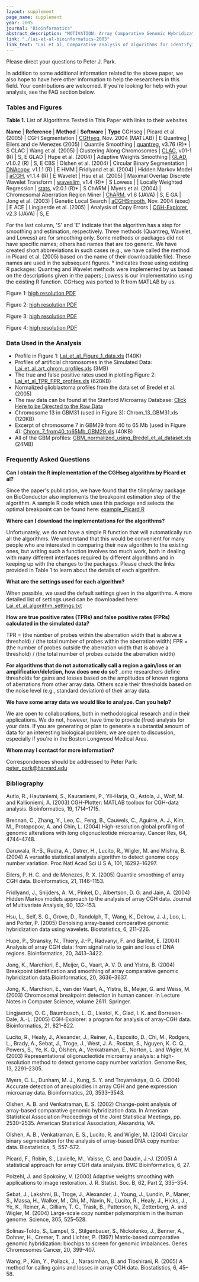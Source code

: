 ```yaml
---
layout: supplement
page_name: supplement
year: 2005
journal: "Bioinformatics"
abstract_description: "MOTIVATION: Array Comparative Genomic Hybridization (CGH) can reveal chromosomal aberrations in the genomic DNA. These amplifications and deletions at the DNA level are important in the pathogenesis of cancer and other diseases. While a large number of approaches have been proposed for analyzing the large array CGH datasets, the relative merits of these methods in practice are not clear. RESULTS: We compare 11 different algorithms for analyzing array CGH data. These include both segment detection methods and smoothing methods, based on diverse techniques such as mixture models, Hidden Markov Models, maximum likelihood, regression, wavelets and genetic algorithms. We compute the Receiver Operating Characteristic (ROC) curves using simulated data to quantify sensitivity and specificity for various levels of signal-to-noise ratio and different sizes of abnormalities. We also characterize their performance on chromosomal regions of interest in a real dataset obtained from patients with Glioblastoma Multiforme. While comparisons of this type are difficult due to possibly sub-optimal choice of parameters in the methods, they nevertheless reveal general characteristics that are helpful to the biological investigator."
link: "./lai-et-al-bioinformatics-2005"
link_text: "Lai et al, Comparative analysis of algorithms for identifying amplifications and deletions in array CGH data, Bioinformatics, 2005"
---
```


Please direct your questions to Peter J. Park.

In addition to some additional information related to the above paper, we also hope to have here other information to help the researchers in this field. Your contributions are welcomed. If you're looking for help with your analysis, see the FAQ section below.

### Tables and Figures

__Table 1.__ List of Algorithms Tested in This Paper with links to their websites

__Name__ | __Reference__ | __Method__ | __Software__ | __Type__
CGHseg | Picard et al. (2005) | CGH Segmentation | [CGHseg](http://web.inapg.fr/ens_rech/mathinfo/recherche/mathematique/outil_A.html), Nov. 2004 (MATLAB)	| E
Quantreg | Eilers and de Menezes (2005) | Quantile Smoothing | [quantreg](http://cran.r-project.org/src/contrib/PACKAGES.html), v3.76 (R)*	| S
CLAC | Wang et al. (2005) | Clustering Along Chromosomes | [CLAC](http://www-stat.stanford.edu/~wp57/CGH-Miner/), v01-1 (R)	| S, E
GLAD | Hupe et al. (2004) | Adaptive Weights Smoothing | [GLAD](http://bioinfo-out.curie.fr/projects/glad/index.html), v1.0.2 (R)	| S, E
CBS | Olshen et al. (2004) | Circular Binary Segmentation | [DNAcopy](http://www.mskcc.org/mskcc/html/18551.cfm), v1.1.1 (R)	| E
HMM | Fridlyand et al. (2004) | Hidden Markov Model | [aCGH](http://www.biostat.ucsf.edu/janef/), v1.1.4 (R)	| E
Wavelet | Hsu et al. (2005) | Maximal Overlap Discrete Wavelet Transform | [waveslim](http://cran.r-project.org/src/contrib/PACKAGES.html), v1.4 (R)*	| S
Lowess | | Locally Weighted Regression | [stats](http://cran.r-project.org/), v2.0.1 (R)*	| S
ChARM | Myers et al. (2004) | Chromosomal Aberration Region Miner | [ChARM](http://function.princeton.edu/ChARM/), v1.6 (JAVA)	| S, E
GA | Jong et al. (2003) | Genetic Local Search | [aCGHSmooth](http://www.few.vu.nl/~vumarray/), Nov. 2004 (exec)	| E
ACE | Lingjaerde et al. (2005) | Analysis of Copy Errors | [CGH-Explorer](http://www.ifi.uio.no/forskning/grupper/bioinf/Papers/CGH/), v2.3 (JAVA)	| S, E

For the last column, 'S' and 'E' indicate that the algorithm has a step for smoothing and estimation, respectively. Three methods (Quantreg, Wavelet, and Lowess) are for smoothing only. Some methods or packages did not have specific names; others had names that are too generic. We have created short abbreviations in such cases (e.g., we have called the method in Picard et al. (2005) based on the name of their downloadable file). These names are used in the subsequent figures. * indicates those using existing R packages: Quantreg and Wavelet methods were implemented by us based on the descriptions given in the papers; Lowess is our implementatino using the existing R function. CGHseg was ported to R from MATLAB by us.

Figure 1: [high resolution PDF](http://compbio.hms.harvard.edu/files/parklab/files/lai_et_al_figure_1.pdf)

Figure 2: [high resolution PDF](http://compbio.hms.harvard.edu/files/parklab/files/lai_et_al_figure_2.pdf)

Figure 3: [high resolution PDF](http://compbio.hms.harvard.edu/files/parklab/files/lai_et_al_figure_3.pdf)

Figure 4: [high resolution PDF](http://compbio.hms.harvard.edu/files/parklab/files/lai_et_al_figure_4.pdf)


### Data Used in the Analysis

- Profile in Figure 1: [Lai_et_al_Figure_1_data.xls](http://compbio.hms.harvard.edu/files/parklab/files/lai_et_al_figure_1_data.xls) (140K)
- Profiles of artificial chromosomes in the Simulated Data: [Lai_et_al_art_chrom_profiles.xls](http://compbio.hms.harvard.edu/files/parklab/files/lai_et_al_art_chrom_profiles.xls) (3MB)
- The true and false positive rates used in plotting Figure 2: [Lai_et_al_TPR_FPR_profiles.xls](http://compbio.hms.harvard.edu/files/parklab/files/lai_et_al_tpr_fpr_profiles.xls) (620KB)
- Normalized glioblastoma profiles from the data set of Bredel et al. (2005)
- The raw data can be found at the Stanford Microarray Database: [Click Here to be Directed to the Raw Data](http://smd.stanford.edu/cgi-bin/publication/viewPublication.pl?pub_no=452)
- Chromosome 13 in GBM31 (used in Figure 3): Chrom_13_GBM31.xls (120KB)
- Excerpt of chromosome 7 in GBM29 from 40 to 65 Mb (used in Figure 4): [Chrom_7_from40_to65Mb_GBM29.xls](http://compbio.hms.harvard.edu/files/parklab/files/chrom_7_from40_to65mb_gbm29.xls) (40KB)
- All of the GBM profiles: [GBM_normalized_using_Bredel_et_al_dataset.xls](http://compbio.hms.harvard.edu/files/parklab/files/gbm_normalized_using_bredel_et_al_dataset.xls) (24MB)


### Frequently Asked Questions


__Can I obtain the R implementation of the CGHseg algorithm by Picard et al?__

Since the paper's publication, we have found that the tilingArray package on BioConductor also implements the breakpoint estimation step of the algorithm. A sample R code which uses this package and selects the optimal breakpoint can be found here: [example_Picard.R](http://compbio.hms.harvard.edu/files/parklab/files/example_picard_r.zip)


__Where can I download the implementations for the algorithms?__

Unfortunately, we do not have a simple R function that will automatically run all the algorithms. We understand that this would be convenient for many people who are interested in comparing their new algorithm to the existing ones, but writing such a function involves too much work, both in dealing with many different interfaces required by different algorithms and in keeping up with the changes to the packages. Please check the links provided in Table 1 to learn about the details of each algorithm.


__What are the settings used for each algorithm?__

When possible, we used the default settings given in the algorithms.  A more detailed list of settings used can be downloaded here: [Lai_et_al_algorithm_settings.txt](http://compbio.hms.harvard.edu/files/parklab/files/lai_et_al_algorithm_settings.txt)


__How are true positive rates (TPRs) and false positive rates (FPRs) calculated in the simulated data?__

TPR = (the number of probes within the aberration width that is above a threshold) / (the total number of probes within the aberration width)
FPR = (the number of probes outside the aberration width that is above a threshold) / (the total number of probes outside the aberration width)


__For algorithms that do not automatically call a region a gain/loss or an amplification/deletion, how does one do so?__
_ome researchers define thresholds for gains and losses based on the amplitudes of known regions of aberrations from other array data. Others scale their thresholds based on the noise level (e.g., standard deviation) of their array data.


__We have some array data we would like to analyze. Can you help?__

We are open to collaborations, both in methodological research and in their applications. We do not, however, have time to provide (free) analysis for your data. If you are generating or plan to generate a substantial amount of data for an interesting biological problem, we are open to discussion, especially if you're in the Boston Longwood Medical Area.

__Whom may I contact for more information?__

Correspondences should be addressed to Peter Park: [peter_park@harvard.edu](mailto:peter_park@harvard.edu?subject=Lai%20et%20al.%20array%20CGH%20paper%20inquiry)


### Bibliography

Autio, R., Hautaniemi, S., Kauraniemi, P., Yli-Harja, O., Astola, J., Wolf, M. and Kallioniemi, A. (2003) CGH-Plotter: MATLAB toolbox for CGH-data analysis. Bioinformatics, 19, 1714–1715.

Brennan, C., Zhang, Y., Leo, C., Feng, B., Cauwels, C., Aguirre, A. J., Kim, M., Protopopov, A. and Chin, L. (2004) High-resolution global profiling of genomic alterations with long oligonucleotide microarray. Cancer Res, 64, 4744–4748.

Daruwala, R.-S., Rudra, A., Ostrer, H., Lucito, R., Wigler, M. and Mishra, B. (2004) A versatile statistical analysis algorithm to detect genome copy number variation. Proc Natl Acad Sci U S A, 101, 16292–16297.

Eilers, P. H. C. and de Menezes, R. X. (2005) Quantile smoothing of array CGH data. Bioinformatics, 21, 1146–1153.

Fridlyand, J., Snijders, A. M., Pinkel, D., Albertson, D. G. and Jain, A. (2004) Hidden Markov models approach to the analysis of array CGH data. Journal of Multivariate Analysis, 90, 132–153.

Hsu, L., Self, S. G., Grove, D., Randolph, T., Wang, K., Delrow, J. J., Loo, L. and Porter, P. (2005) Denoising array-based comparative genomic hybridization data using wavelets. Biostatistics, 6, 211–226.

Hupe, P., Stransky, N., Thiery, J.-P., Radvanyi, F. and Barillot, E. (2004) Analysis of array CGH data: from signal ratio to gain and loss of DNA regions. Bioinformatics, 20, 3413–3422.

Jong, K., Marchiori, E., Meijer, G., Vaart, A. V. D. and Ylstra, B. (2004) Breakpoint identification and smoothing of array comparative genomic hybridization data.Bioinformatics, 20, 3636–3637.

Jong, K., Marchiori, E., van der Vaart, A., Ylstra, B., Meijer, G. and Weiss, M. (2003) Chromosomal breakpoint detection in human cancer. In Lecture Notes in Computer Science, volume 2611. Springer.

Lingjaerde, O. C., Baumbusch, L. O., Liestol, K., Glad, I. K. and Borresen-Dale, A.-L. (2005) CGH-Explorer: a program for analysis of array-CGH data. Bioinformatics, 21, 821–822.

Lucito, R., Healy, J., Alexander, J., Reiner, A., Esposito, D., Chi, M., Rodgers, L., Brady, A., Sebat, J., Troge, J., West, J. A., Rostan, S., Nguyen, K. C. Q., Powers, S., Ye, K. Q., Olshen, A., Venkatraman, E., Norton, L. and Wigler, M. (2003) Representational oligonucleotide microarray analysis: a high-resolution method to detect genome copy number variation. Genome Res, 13, 2291–2305.

Myers, C. L., Dunham, M. J., Kung, S. Y. and Troyanskaya, O. G. (2004) Accurate detection of aneuploidies in array CGH and gene expression microarray data. Bioinformatics, 20, 3533–3543.

Olshen, A. B. and Venkatraman, E. S. (2002) Change-point analysis of array-based comparative genomic hybridization data. In American Statistical Association Proceedings of the Joint Statistical Meetings, pp. 2530–2535. American Statistical Association, Alexandria, VA.

Olshen, A. B., Venkatraman, E. S., Lucito, R. and Wigler, M. (2004) Circular binary segmentation for the analysis of array-based DNA copy number data. Biostatistics, 5, 557–572.

Picard, F., Robin, S., Lavielle, M., Vaisse, C. and Daudin, J.-J. (2005) A statistical approach for array CGH data analysis. BMC Bioinformatics, 6, 27.

Polzehl, J. and Spokoiny, V. (2000) Adaptive weights smoothing with applications to image restoration. J. R. Statist. Soc. B, 62, Part 2, 335–354.

Sebat, J., Lakshmi, B., Troge, J., Alexander, J., Young, J., Lundin, P., Maner, S., Massa, H., Walker, M., Chi, M., Navin, N., Lucito, R., Healy, J., Hicks, J., Ye, K., Reiner, A., Gilliam, T. C., Trask, B., Patterson, N., Zetterberg, A. and Wigler, M. (2004) Large-scale copy number polymorphism in the human genome. Science, 305, 525–528.

Solinas-Toldo, S., Lampel, S., Stilgenbauer, S., Nickolenko, J., Benner, A., Dohner, H., Cremer, T. and Lichter, P. (1997) Matrix-based comparative genomic hybridization: biochips to screen for genomic imbalances. Genes Chromosomes Cancer, 20, 399–407.

Wang, P., Kim, Y., Pollack, J., Narasimhan, B. and Tibshirani, R. (2005) A method for calling gains and losses in array CGH data. Biostatistics, 6, 45–58.

